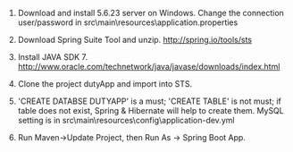 1. Download and install 5.6.23 server on Windows. Change the connection user/password in
   src\main\resources\application.properties
   
2. Download Spring Suite Tool and unzip.
   http://spring.io/tools/sts

3. Install JAVA SDK 7.
   http://www.oracle.com/technetwork/java/javase/downloads/index.html
   
4. Clone the project dutyApp and import into STS.

5. 'CREATE DATABSE DUTYAPP' is a must;
   'CREATE TABLE' is not must; if table does not exist, Spring & Hibernate will help to create them.
   MySQL setting is in src\main\resources\config\application-dev.yml
   
6. Run Maven->Update Project, then Run As -> Spring Boot App.

